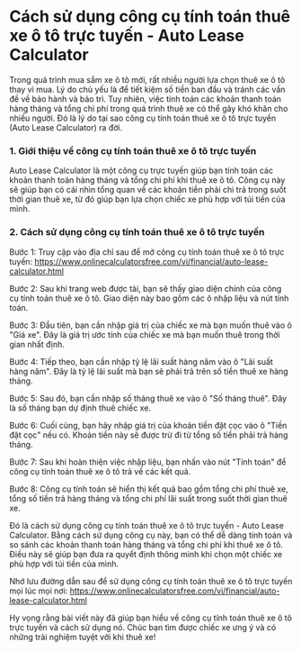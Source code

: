 Cách sử dụng công cụ tính toán thuê xe ô tô trực tuyến - Auto Lease Calculator
==============================================================================

Trong quá trình mua sắm xe ô tô mới, rất nhiều người lựa chọn thuê xe ô tô thay vì mua. Lý do chủ yếu là để tiết kiệm số tiền ban đầu và tránh các vấn đề về bảo hành và bảo trì. Tuy nhiên, việc tính toán các khoản thanh toán hàng tháng và tổng chi phí trong quá trình thuê xe có thể gây khó khăn cho nhiều người. Đó là lý do tại sao công cụ tính toán thuê xe ô tô trực tuyến (Auto Lease Calculator) ra đời.

### 1. Giới thiệu về công cụ tính toán thuê xe ô tô trực tuyến

Auto Lease Calculator là một công cụ trực tuyến giúp bạn tính toán các khoản thanh toán hàng tháng và tổng chi phí khi thuê xe ô tô. Công cụ này sẽ giúp bạn có cái nhìn tổng quan về các khoản tiền phải chi trả trong suốt thời gian thuê xe, từ đó giúp bạn lựa chọn chiếc xe phù hợp với túi tiền của mình.

### 2. Cách sử dụng công cụ tính toán thuê xe ô tô trực tuyến

Bước 1: Truy cập vào địa chỉ sau để mở công cụ tính toán thuê xe ô tô trực tuyến: <https://www.onlinecalculatorsfree.com/vi/financial/auto-lease-calculator.html>

Bước 2: Sau khi trang web được tải, bạn sẽ thấy giao diện chính của công cụ tính toán thuê xe ô tô. Giao diện này bao gồm các ô nhập liệu và nút tính toán.

Bước 3: Đầu tiên, bạn cần nhập giá trị của chiếc xe mà bạn muốn thuê vào ô "Giá xe". Đây là giá trị ước tính của chiếc xe mà bạn muốn thuê trong thời gian nhất định.

Bước 4: Tiếp theo, bạn cần nhập tỷ lệ lãi suất hàng năm vào ô "Lãi suất hàng năm". Đây là tỷ lệ lãi suất mà bạn sẽ phải trả trên số tiền thuê xe hàng tháng.

Bước 5: Sau đó, bạn cần nhập số tháng thuê xe vào ô "Số tháng thuê". Đây là số tháng bạn dự định thuê chiếc xe.

Bước 6: Cuối cùng, bạn hãy nhập giá trị của khoản tiền đặt cọc vào ô "Tiền đặt cọc" nếu có. Khoản tiền này sẽ được trừ đi từ tổng số tiền phải trả hàng tháng.

Bước 7: Sau khi hoàn thiện việc nhập liệu, bạn nhấn vào nút "Tính toán" để công cụ tính toán thuê xe ô tô trả về các kết quả.

Bước 8: Công cụ tính toán sẽ hiển thị kết quả bao gồm tổng chi phí thuê xe, tổng số tiền trả hàng tháng và tổng chi phí lãi suất trong suốt thời gian thuê xe.

Đó là cách sử dụng công cụ tính toán thuê xe ô tô trực tuyến - Auto Lease Calculator. Bằng cách sử dụng công cụ này, bạn có thể dễ dàng tính toán và so sánh các khoản thanh toán hàng tháng và tổng chi phí khi thuê xe ô tô. Điều này sẽ giúp bạn đưa ra quyết định thông minh khi chọn một chiếc xe phù hợp với túi tiền của mình.

Nhớ lưu đường dẫn sau để sử dụng công cụ tính toán thuê xe ô tô trực tuyến mọi lúc mọi nơi: <https://www.onlinecalculatorsfree.com/vi/financial/auto-lease-calculator.html>

Hy vọng rằng bài viết này đã giúp bạn hiểu về công cụ tính toán thuê xe ô tô trực tuyến và cách sử dụng nó. Chúc bạn tìm được chiếc xe ưng ý và có những trải nghiệm tuyệt vời khi thuê xe!